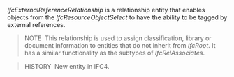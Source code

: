 _IfcExternalReferenceRelationship_ is a relationship entity that enables objects from the _IfcResourceObjectSelect_ to have the ability to be tagged by external references.

> NOTE&nbsp; This relationship is used to assign classification, library or document information to entities that do not inherit from _IfcRoot_. It has a similar functionality as the subtypes of _IfcRelAssociates_.

> HISTORY&nbsp; New entity in IFC4.
